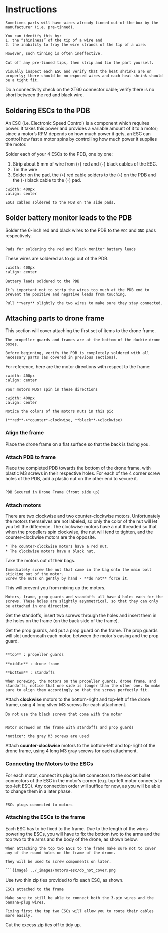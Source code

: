 # Instructions

```{note}
Sometimes parts will have wires already tinned out-of-the-box by the manufacturer (i.e. pre-tinned). 

You can identify this by: 
1. the “shininess” of the tip of a wire and
2. the inability to fray the wire strands of the tip of a wire. 

However, such tinning is often ineffective. 

Cut off any pre-tinned tips, then strip and tin the part yourself.
```

```{warning}
Visually inspect each ESC and verify that the heat shrinks are on properly; there should be no exposed wires and each heat shrink should be a tight fit.
```

Do a connectivity check on the XT60 connector cable; verify there is no short between the red and black wire.

## Soldering ESCs to the PDB

An ESC (i.e. Electronic Speed Control) is a component which requires power. It takes this power and provides a variable amount of it to a motor; since a motor’s RPM depends on how much power it gets, an ESC can control how fast a motor spins by controlling how much power it supplies the motor.

Solder each of your 4 ESCs to the PDB, one by one:

1. Strip about 5 mm of wire from (`+`) red and (`-`) black cables of the ESC.
1. Tin the wire
1. Solder on the pad, the (`+`) red cable solders to the (`+`) on the PDB and the (`-`) black cable to the (`-`) pad.

```{figure} ../_images/motors-esc/soldered_ESCs.jpg
:width: 400px
:align: center

ESCs cables soldered to the PDB on the side pads.
```

## Solder battery monitor leads to the PDB

Solder the 6-inch red and black wires to the PDB to the `VCC` and `GND` pads respectively.

```{figure} ../_images/motors-esc/battery_monitor_pads.jpg

Pads for soldering the red and black monitor battery leads
```

These wires are soldered as to go out of the PDB.

```{figure} ../_images/motors-esc/soldered_battery_leads.jpg
:width: 400px
:align: center

Battery leads soldered to the PDB
```

```{warning}
It’s important not to strip the wires too much at the PDB end to prevent the positive and negative leads from touching.

Pull **very** slightly the two wires to make sure they stay connected.
```

## Attaching parts to drone frame

This section will cover attaching the first set of items to the drone frame.
```{note}
The propeller guards and frames are at the bottom of the duckie drone boxes.
```

```{attention}
Before beginning, verify the PDB is completely soldered with all necessary parts (as covered in previous sections).
```

For reference, here are the motor directions with respect to the frame:

```{figure} ../_images/motors-esc/spin_direction_reference.jpg
:width: 400px
:align: center

Your motors MUST spin in these directions
```
```{figure} ../_images/motors-esc/duckiedrone_front_back.png
:width: 400px
:align: center

Notice the colors of the motors nuts in this pic 

(**red**->*counter*-clockwise, **black**->clockwise)
```

### Align the frame
Place the drone frame on a flat surface so that the back is facing you.
 
### Attach PDB to frame

Place the completed PDB towards the bottom of the drone frame, with plastic M3 screws in their respective holes. For each of the 4 corner screw holes of the PDB, add a plastic nut on the other end to secure it. 

```{figure} ../_images/motors-esc/pdb_on_frame.jpg

PDB Secured in Drone Frame (front side up)
```

### Attach motors

There are two clockwise and two counter-clockwise motors.  Unfortunately the motors themselves are not labeled, so only the color of the nut will let you tell the difference.  The clockwise motors have a nut threaded so that when the propellers spin clockwise, the nut will tend to tighten, and the counter-clockwise motors are the opposite.  

```{attention}
* The counter-clockwise motors have a red nut. 
* The clockwise motors have a black nut.
```

Take the motors out of their bags.  

```{attention}
Immediately screw the nut that came in the bag onto the main bolt sticking out of the motor. 
Screw the nuts on gently by hand - **do not** force it.
```

This will prevent you from mixing up the motors.


```{tip} 
Motors, frame, prop guards and standoffs all have 4 holes each for the screws. These holes are slightly asymmetrical, so that they can only be attached in one direction.
```

Get the standoffs, insert two screws through the holes and insert them in the holes on the frame (on the back side of the frame). 

Get the prop guards, and put a prop guard on the frame. The prop guards will slot underneath each motor, between the motor's casing and the prop guard.

```{figure} ../_images/motors-esc/motors_layers.jpg

**top** : propeller guards

**middle** : drone frame

**bottom** : standoffs
```

```{tip}
When screwing, the motors on the propeller guards, drone frame, and standoffs, notice that one side is longer than the other one. So make sure to align them accordingly so that the screws perfectly fit.
```
Attach **clockwise** motors to the bottom-right and top-left of the drone frame, using 4 long silver M3 screws for each attachment.  

```{danger}
Do not use the black screws that come with the motor
```
```{figure} ../_images/motors-esc/motor_screwed.jpg

Motor screwed on the frame with standoffs and prop guards

*notice*: the gray M3 screws are used
```

Attach **counter-clockwise** motors to the bottom-left and top-right of the drone frame, using 4 long M3 gray screws for each attachment.

### Connecting the Motors to the ESCs

For each motor, connect its plug bullet connectors to the socket bullet connectors of the ESC in the motor’s corner (e.g. top-left motor connects to top-left ESC). Any connection order will suffice for now, as you will be able to change them in a later phase.

```{figure} ../_images/motors-esc/connected_esc.jpg

ESCs plugs connected to motors
```

### Attaching the ESCs to the frame

Each ESC has to be fixed to the frame. Due to the length of the wires powering the ESCs, you will have to fix the bottom two to the arms and the top two to the arms and the body of the drone, as shown below.

```{warning}
When attaching the top two ESCs to the frame make sure not to cover any of the round holes on the frame of the drone.

They will be used to screw components on later.

```{image} ../_images/motors-esc/do_not_cover.png

```

Use two thin zip ties provided to fix each ESC, as shown.

```{figure} ../_images/motors-esc/escs_attached.jpg
ESCs attached to the frame
```

```{attention}
Make sure to still be able to connect both the 3-pin wires and the banana-plug wires.
```
 
```{tip}
Fixing first the top two ESCs will allow you to route their cables more easily.
```

Cut the excess zip ties off to tidy up.
